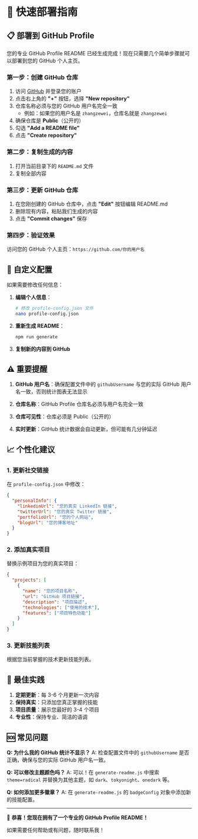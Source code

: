 # 🚀 快速部署指南

## 📋 部署到 GitHub Profile

您的专业 GitHub Profile README 已经生成完成！现在只需要几个简单步骤就可以部署到您的 GitHub 个人主页。

### 第一步：创建 GitHub 仓库

1. 访问 [GitHub](https://github.com) 并登录您的账户
2. 点击右上角的 **"+"** 按钮，选择 **"New repository"**
3. 仓库名称必须与您的 GitHub 用户名完全一致
   - 例如：如果您的用户名是 `zhangzewei`，仓库名就是 `zhangzewei`
4. 确保仓库是 **Public**（公开的）
5. 勾选 **"Add a README file"**
6. 点击 **"Create repository"**

### 第二步：复制生成的内容

1. 打开当前目录下的 `README.md` 文件
2. 复制全部内容

### 第三步：更新 GitHub 仓库

1. 在您刚创建的 GitHub 仓库中，点击 **"Edit"** 按钮编辑 README.md
2. 删除现有内容，粘贴我们生成的内容
3. 点击 **"Commit changes"** 保存

### 第四步：验证效果

访问您的 GitHub 个人主页：`https://github.com/你的用户名`

## 🔧 自定义配置

如果需要修改任何信息：

1. **编辑个人信息**：
   ```bash
   # 修改 profile-config.json 文件
   nano profile-config.json
   ```

2. **重新生成 README**：
   ```bash
   npm run generate
   ```

3. **复制新的内容到 GitHub**

## ⚠️ 重要提醒

1. **GitHub 用户名**：确保配置文件中的 `githubUsername` 与您的实际 GitHub 用户名一致，否则统计图表无法显示

2. **仓库名称**：GitHub Profile 仓库名必须与用户名完全一致

3. **仓库可见性**：仓库必须是 Public（公开的）

4. **实时更新**：GitHub 统计数据会自动更新，但可能有几分钟延迟

## 📈 个性化建议

### 1. 更新社交链接
在 `profile-config.json` 中修改：
```json
{
  "personalInfo": {
    "linkedinUrl": "您的真实 LinkedIn 链接",
    "twitterUrl": "您的真实 Twitter 链接",
    "portfolioUrl": "您的个人网站",
    "blogUrl": "您的博客地址"
  }
}
```

### 2. 添加真实项目
替换示例项目为您的真实项目：
```json
{
  "projects": [
    {
      "name": "您的项目名称",
      "url": "GitHub 项目链接",
      "description": "项目描述",
      "technologies": ["使用的技术"],
      "features": ["项目特色功能"]
    }
  ]
}
```

### 3. 更新技能列表
根据您当前掌握的技术更新技能列表。

## 🎯 最佳实践

1. **定期更新**：每 3-6 个月更新一次内容
2. **保持真实**：只添加您真正掌握的技能
3. **项目质量**：展示您最好的 3-4 个项目
4. **专业性**：保持专业、简洁的语调

## 🆘 常见问题

**Q: 为什么我的 GitHub 统计不显示？**
A: 检查配置文件中的 `githubUsername` 是否正确，确保与您的实际 GitHub 用户名一致。

**Q: 可以修改主题颜色吗？**
A: 可以！在 `generate-readme.js` 中搜索 `theme=radical` 并替换为其他主题，如 `dark`、`tokyonight`、`onedark` 等。

**Q: 如何添加更多徽章？**
A: 在 `generate-readme.js` 的 `badgeConfig` 对象中添加新的技能配置。

---

🎉 **恭喜！您现在拥有了一个专业的 GitHub Profile README！**

如果需要任何帮助或有问题，随时联系我！
